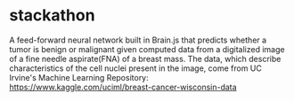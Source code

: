 # stackathon

A feed-forward neural network built in Brain.js that predicts whether a tumor is benign or malignant given computed data from a digitalized image of a fine needle aspirate(FNA) of a breast mass. The data, which describe characteristics of the cell nuclei present in the image, come from UC Irvine's Machine Learning Repository: https://www.kaggle.com/uciml/breast-cancer-wisconsin-data
